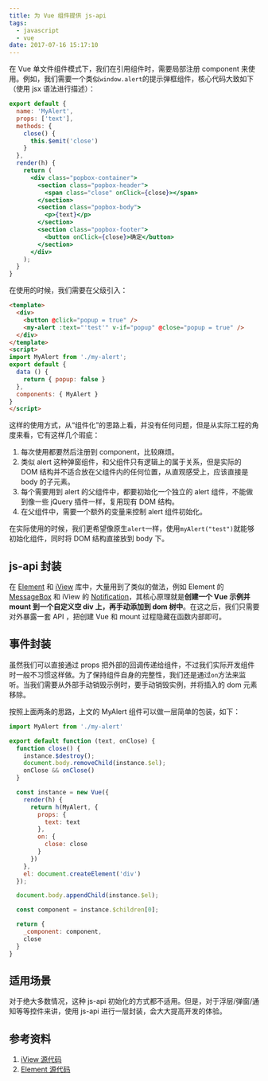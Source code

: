 ```yaml
---
title: 为 Vue 组件提供 js-api
tags:
  - javascript
  - vue
date: 2017-07-16 15:17:10
---
```


在 Vue 单文件组件模式下，我们在引用组件时，需要局部注册 component 来使用。例如，我们需要一个类似`window.alert`的提示弹框组件，核心代码大致如下（使用 jsx 语法进行描述）：
```jsx
export default {
  name: 'MyAlert',
  props: ['text'],
  methods: {
    close() {
      this.$emit('close')
    }
  },
  render(h) {
    return (
      <div class="popbox-container">
        <section class="popbox-header">
          <span class="close" onClick={close}></span>
        </section>
        <section class="popbox-body">
          <p>{text}</p>
        </section>
        <section class="popbox-footer">
          <button onClick={close}>确定</button>
        </section>
      </div>
    );
  }
}
```

在使用的时候，我们需要在父级引入：
```html
<template>
  <div>
    <button @click="popup = true" />
    <my-alert :text="'test'" v-if="popup" @close="popup = true" />
  </div>
</template>
<script>
import MyAlert from './my-alert';
export default {
  data () {
    return { popup: false }
  },
  components: { MyAlert }
}
</script>
```
这样的使用方式，从“组件化”的思路上看，并没有任何问题，但是从实际工程的角度来看，它有这样几个瑕疵：
1. 每次使用都要然后注册到 component，比较麻烦。
2. 类似 alert 这种弹窗组件，和父组件只有逻辑上的属于关系，但是实际的 DOM 结构并不适合放在父组件内的任何位置，从直观感受上，应该直接是 body 的子元素。
3. 每个需要用到 alert 的父组件中，都要初始化一个独立的 alert 组件，不能做到像一些 jQuery 插件一样，复用现有 DOM 结构。
4. 在父组件中，需要一个额外的变量来控制 alert 组件初始化。

在实际使用的时候，我们更希望像原生`alert`一样，使用`myAlert("test")`就能够初始化组件，同时将 DOM 结构直接放到 body 下。

<!-- more -->
## js-api 封装
在 [Element](https://github.com/ElemeFE/element) 和 [iView](https://github.com/iview/iview) 库中，大量用到了类似的做法，例如 Element 的 [MessageBox](https://github.com/ElemeFE/element/blob/dev/packages/message-box/src/main.js) 和 iView 的 [Notification](https://github.com/iview/iview/blob/1b785ff08bbf00c96f4b1cdca4d83aef72dd30ef/src/components/base/notification/index.js)，其核心原理就是**创建一个 Vue 示例并 mount 到一个自定义空 div 上，再手动添加到 dom 树中**。在这之后，我们只需要对外暴露一套 API ，把创建 Vue 和 mount 过程隐藏在函数内部即可。

## 事件封装
虽然我们可以直接通过 props 把外部的回调传递给组件，不过我们实际开发组件时一般不习惯这样做。为了保持组件自身的完整性，我们还是通过`on`方法来监听。当我们需要从外部手动销毁示例时，要手动销毁实例，并将插入的 dom 元素移除。

按照上面两条的思路，上文的 MyAlert 组件可以做一层简单的包装，如下：
```javascript
import MyAlert from './my-alert'

export default function (text, onClose) {
  function close() {
    instance.$destroy();
    document.body.removeChild(instance.$el);
    onClose && onClose()
  }

  const instance = new Vue({
    render(h) {
      return h(MyAlert, {
        props: {
          text: text
        },
        on: {
          close: close
        }
      })
    },
    el: document.createElement('div')
  });

  document.body.appendChild(instance.$el);

  const component = instance.$children[0];

  return {
    _component: component,
    close
  }
}
```

## 适用场景
对于绝大多数情况，这种 js-api 初始化的方式都不适用。但是，对于浮层/弹窗/通知等等控件来讲，使用 js-api 进行一层封装，会大大提高开发的体验。

## 参考资料
1. [iView 源代码](https://github.com/iview/iview)
2. [Element 源代码](https://github.com/ElemeFE/element)
